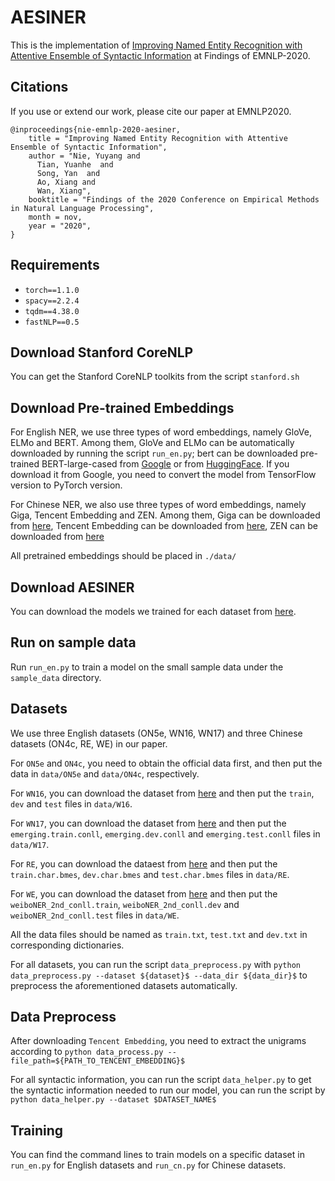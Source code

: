 # AESINER

This is the implementation of [Improving Named Entity Recognition with Attentive Ensemble of Syntactic Information](https://arxiv.org/pdf/2010.15466.pdf) at Findings of EMNLP-2020.

## Citations

If you use or extend our work, please cite our paper at EMNLP2020.
```
@inproceedings{nie-emnlp-2020-aesiner,
    title = "Improving Named Entity Recognition with Attentive Ensemble of Syntactic Information",
    author = "Nie, Yuyang and
      Tian, Yuanhe  and
      Song, Yan  and
      Ao, Xiang and
      Wan, Xiang",
    booktitle = "Findings of the 2020 Conference on Empirical Methods in Natural Language Processing",
    month = nov,
    year = "2020",
}
```

## Requirements

- `torch==1.1.0`
- `spacy==2.2.4`
- `tqdm==4.38.0`
- `fastNLP==0.5`

## Download Stanford CoreNLP

You can get the Stanford CoreNLP toolkits from the script `stanford.sh`

## Download Pre-trained Embeddings

For English NER, we use three types of word embeddings, namely GloVe, ELMo and BERT. Among them, GloVe and ELMo can be automatically 
downloaded by running the script `run_en.py`; bert can be downloaded pre-trained BERT-large-cased 
from [Google](https://github.com/google-research/bert) or from [HuggingFace](https://s3.amazonaws.com/models.huggingface.co/bert/bert-large-cased.tar.gz). 
If you download it from Google, you need to convert the model from TensorFlow version to PyTorch version.

For Chinese NER, we also use three types of word embeddings, namely Giga, Tencent Embedding and ZEN. Among them, Giga can be downloaded from [here](https://github.com/jiesutd/LatticeLSTM), 
Tencent Embedding can be downloaded from [here](https://ai.tencent.com/ailab/nlp/zh/embedding.html), ZEN can be downloaded from [here](https://github.com/sinovation/ZEN)

All pretrained embeddings should be placed in `./data/`

## Download AESINER

You can download the models we trained for each dataset from [here](data/aesiner.md). 

## Run on sample data

Run `run_en.py` to train a model on the small sample data under the `sample_data` directory.

## Datasets

We use three English datasets (ON5e, WN16, WN17) and three Chinese datasets (ON4c, RE, WE) in our paper. 

For `ON5e` and `ON4c`, you need to obtain the official data first, and then put the data in `data/ON5e` and `data/ON4c`, respectively.

For `WN16`, you can download the dataset from [here](https://github.com/aritter/twitter_nlp/tree/master/data/annotated/wnut16/data) and then put the `train`, `dev` and  `test` files in `data/W16`.

For `WN17`, you can download the dataset from [here](https://github.com/gaguilar/NER-WNUT17/tree/master/data) and then put the `emerging.train.conll`, `emerging.dev.conll` and `emerging.test.conll` files in `data/W17`. 

For `RE`, you can download the dataest from [here](https://github.com/jiesutd/LatticeLSTM/tree/master/ResumeNER) and then put the `train.char.bmes`, `dev.char.bmes` and `test.char.bmes` files in `data/RE`.

For `WE`, you can download the dataset from [here](https://github.com/hltcoe/golden-horse/tree/master/data) and then put the `weiboNER_2nd_conll.train`, `weiboNER_2nd_conll.dev` and `weiboNER_2nd_conll.test` files in `data/WE`.

All the data files should be named as `train.txt`, `test.txt` and `dev.txt` in corresponding dictionaries. 

For all datasets, you can run the script `data_preprocess.py` with `python data_preprocess.py --dataset ${dataset}$ --data_dir ${data_dir}$` to preprocess the aforementioned datasets automatically.

## Data Preprocess

After downloading `Tencent Embedding`, you need to extract the unigrams according to `python data_process.py --file_path=${PATH_TO_TENCENT_EMBEDDING}$`

For all syntactic information, you can run the script `data_helper.py` to get the syntactic information needed to run our model, you can run the script by `python data_helper.py --dataset $DATASET_NAME$`

## Training

You can find the command lines to train models on a specific dataset in `run_en.py` for English datasets and `run_cn.py` for Chinese datasets. 

